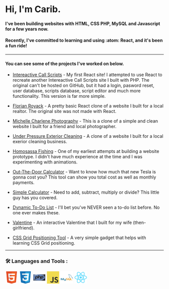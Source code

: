 # **Hi, I'm Carib**.

#### I've been building websites with HTML, CSS PHP, MySQL and Javascript for a few years now.

#### Recently, I've committed to learning and using :atom: React, and it's been a fun ride!
---

#### You can see some of the projects I've worked on below.

* [Intereactive Call Scripts](https://deft-one.github.io/interactive_call_scripts/) - My first React site!  I attempted to use React to recreate another Intereactive Call Scripts site I built with PHP.  The original can't be hosted on GitHub, but it had a login, pasword reset, user database, scripts database, script editor and much more functionality.  This version is far more simple.

* [Florian Royack](https://deft-one.github.io/florianroyack/) - A pretty basic React clone of a website I built for a local realtor.  The original site was not made with React.

* [Michelle Charlene Photography](https://deft-one.github.io/Michelle-Charlene-Photography/) - This is a clone of a simple and clean website I built for a friend and local photographer.

* [Under Pressure Exterior Cleaning](https://deft-one.github.io/under-pressure/) - A clone of a website I built for a local exerior cleaning business.

* [Homosassa Fishing](https://deft-one.github.io/homosassafishing/) - One of my earliest attempts at building a website prototype.  I didn't have much experience at the time and I was experimenting with animations.

* [Out-The-Door Calculator](https://deft-one.github.io/OTD-Calculator/) - Want to know how much that new Tesla is gonna cost you?  This tool can show you total cost as well as monthly payments.

* [Simple Calculator](https://deft-one.github.io/Simple-Calculator/) - Need to add, subtract, multiply or divide?  This little guy has you covered.

* [Dynamic To-Do List](https://deft-one.github.io/Dynamic-To-Do-List/) - I'll bet you've NEVER seen a to-do list before.  No one ever makes these.

* [Valentine](https://deft-one.github.io/Valentine/) - An interactive Valentine that I built for my wife (then-girlfriend).

* [CSS Grid Positioning Tool](https://deft-one.github.io/CSS-Grid-Tool/) - A very simple gadget that helps with learning CSS Grid positioning.

---

### :hammer_and_wrench: Languages and Tools :
<div>
<img src="https://github.com/devicons/devicon/blob/master/icons/html5/html5-original.svg" alt="" height="40" width="40" />
<img src="https://github.com/devicons/devicon/blob/master/icons/css3/css3-original.svg" alt="" height="40" width="40" />
<img src="https://github.com/devicons/devicon/blob/master/icons/php/php-original.svg" alt="" height="40" width="40" />
<img src="https://github.com/devicons/devicon/blob/master/icons/javascript/javascript-original.svg" alt="" height="40" width="40" />
<img src="https://github.com/devicons/devicon/blob/master/icons/mysql/mysql-original-wordmark.svg" alt="" height="40" width="40" />
<img src="https://github.com/devicons/devicon/blob/master/icons/react/react-original.svg" alt="" height="40" width="40" />
</div>






